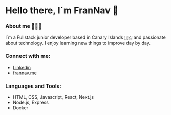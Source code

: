 # Hello there, I´m FranNav  👋

### About me  🧑🏻‍💻

I´m a Fullstack junior developer based in Canary Islands 🇮🇨  and passionate about technology. I enjoy learning new things to improve day by day.



### Connect with me:

-  <a href="https://www.linkedin.com/in/fran-navarro-martinez/">Linkedin</a>
-  <a href="https://www.frannav.me">frannav.me</a>

### Languages and Tools:

- HTML, CSS, Javascript, React, Next.js 
- Node.js, Express
- Docker 
